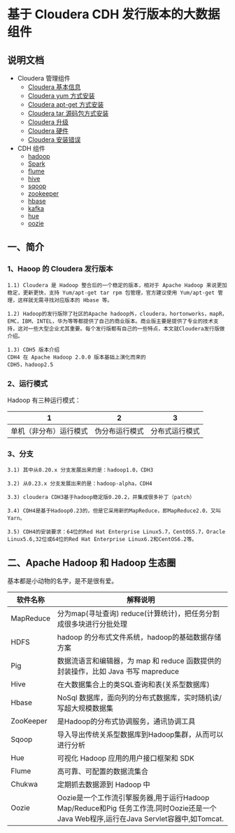 # 基于 Cloudera CDH 发行版本的大数据组件

## 说明文档

- Cloudera 管理组件
  - [Cloudera 基本信息](cloudera/cloudera-info.md)
  - [Cloudera yum 方式安装](cloudera/cloudera-centos-yum.md)
  - [Cloudera apt-get 方式安装](cloudera/cloudera-ubuntu-aptget.md)
  - [Cloudera tar 源码包方式安装](cloudera/cloudera-centos-tar.md)
  - [Cloudera 升级](cloudera/cloudera-upgrading.md)  
  - [Cloudera 硬件](cloudera/cloudera-hardware.md)
  - [Cloudera 安装错误](cloudera/cloudera-error.md)
- CDH 组件
  - [hadoop](sub_project/hadoop/)
  - [Spark](sub_project/spark/)
  - [flume](sub_project/flume/)
  - [hive](sub_project/hive/)
  - [sqoop](sub_project/sqoop/)
  - [zookeeper](sub_project/zookeeper/)
  - [hbase](sub_project/hbase/)
  - [kafka](sub_project/kafka/)
  - [hue](sub_project/hue/)
  - [oozie](sub_project/oozie/)

## 一、简介

### 1、Haoop 的 Cloudera 发行版本

``` doc
1.1) Cloudera 是 Hadoop 整合后的一个稳定的版本，相对于 Apache Hadoop 来说更加稳定，更新更快，支持 Yum/apt-get tar rpm 包管理，官方建议使用 Yum/apt-get 管理，这样就无需寻找对应版本的 Hbase 等。

1.2) Hadoop的发行版除了社区的Apache hadoop外，cloudera，hortonworks，mapR，EMC，IBM，INTEL，华为等等都提供了自己的商业版本。商业版主要是提供了专业的技术支持，这对一些大型企业尤其重要。每个发行版都有自己的一些特点，本文就Cloudera发行版做介绍。

1.3) CDH5 版本介绍
CDH4 在 Apache Hadoop 2.0.0 版本基础上演化而来的
CDH5，hadoop2.5

```

### 2、运行模式

Hadoop 有三种运行模式：

| 1 | 2 | 3 |
| ------ | ------------ | -----|
| 单机（非分布）运行模式 | 伪分布运行模式 | 分布式运行模式|


### 3、分支

``` doc
3.1) 其中从0.20.x 分支发展出来的是：hadoop1.0，CDH3

3.2) 从0.23.x 分支发展出来的是：hadoop-alpha，CDH4

3.3) cloudera CDH3基于hadoop稳定版0.20.2，并集成很多补丁（patch）

3.4) CDH4是基于Hadoop0.23的，但是它采用新的MapReduce，即MapReduce2.0，又叫Yarn。

3.5) CDH4的安装要求：64位的Red Hat Enterprise Linux5.7，CentOS5.7，Oracle Linux5.6,32位或64位的Red Hat Enterprise Linux6.2和CentOS6.2等。
```

## 二、Apache Hadoop 和 Hadoop 生态圈
基本都是小动物的名字，是不是很有爱。

| 软件名称 | 解释说明 |
| ------ | ------------ |
| MapReduce | 分为map(寻址查询) reduce(计算统计)，把任务分割成很多块进行分批处理  |
| HDFS | hadoop 的分布式文件系统，hadoop的基础数据存储方案 |
| Pig | 数据流语言和编辑器，为 map 和 reduce 函数提供的封装操作，比如 Java 书写 mapreduce |
| Hive | 在大数据集合上的类SQL查询和表(关系型数据库) |
| Hbase | NoSql 数据库，面向列的分布式数据库，实时随机读/写超大规模数据集 |
| ZooKeeper | 是Hadoop的分布式协调服务，通讯协调工具 |
| Sqoop | 导入导出传统关系型数据库到Hadoop集群，从而可以进行分析 |
| Hue | 可视化 Hadoop 应用的用户接口框架和 SDK |
| Flume | 高可靠、可配置的数据流集合 |
| Chukwa | 定期抓去数据源到 Hadoop 中 |
| Oozie | Oozie是一个工作流引擎服务器,用于运行Hadoop Map/Reduce和Pig 任务工作流.同时Oozie还是一个Java Web程序,运行在Java Servlet容器中,如Tomcat. |
